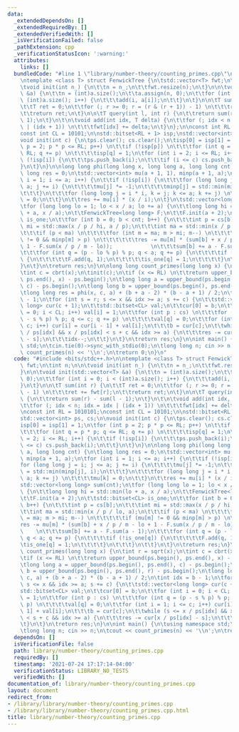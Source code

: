 ```yaml
---
data:
  _extendedDependsOn: []
  _extendedRequiredBy: []
  _extendedVerifiedWith: []
  _isVerificationFailed: false
  _pathExtension: cpp
  _verificationStatusIcon: ':warning:'
  attributes:
    links: []
  bundledCode: "#line 1 \"library/number-theory/counting_primes.cpp\"\n#include <bits/stdc++.h>\n\
    \ntemplate <class T> struct FenwickTree {\n\tstd::vector<T> fwt;\n\tint n;\n\n\
    \tvoid init(int n_) {\n\t\tn = n_;\n\t\tfwt.resize(n);\n\t}\n\n\tvoid init(std::vector<T>\
    \ &a) {\n\t\tn = (int)a.size();\n\t\ta.assign(n, 0);\n\t\tfor (int i = 0; i <\
    \ (int)a.size(); i++) {\n\t\t\tadd(i, a[i]);\n\t\t}\n\t}\n\n\tT sum(int r) {\n\
    \t\tT ret = 0;\n\t\tfor (; r >= 0; r = (r & (r + 1)) - 1) \n\t\t\tret += fwt[r];\n\
    \t\treturn ret;\n\t}\n\n\tT query(int l, int r) {\n\t\treturn sum(r) - sum(l -\
    \ 1);\n\t}\n\t\n\tvoid add(int idx, T delta) {\n\t\tfor (; idx < n; idx = idx\
    \ | (idx + 1)) \n\t\t\tfwt[idx] += delta;\n\t}\n};\n\nconst int RL = 1010101;\n\
    const int CL = 10101;\n\nstd::bitset<RL + 1> isp;\nstd::vector<int> ps, cs;\n\n\
    void init(int c) {\n\tps.clear(); cs.clear();\n\tisp[0] = isp[1] = 1;\n\tfor (int\
    \ p = 2; p * p <= RL; p++) \n\t\tif (!isp[p]) \n\t\t\tfor (int q = p * p; q <=\
    \ RL; q += p) \n\t\t\t\tisp[q] = 1;\n\tfor (int i = 2; i <= RL; i++) {\n\t\tif\
    \ (!isp[i]) {\n\t\t\tps.push_back(i);\n\t\t\tif (i <= c) cs.push_back(i);\n\t\t\
    }\n\t}\n}\n\nlong long phi(long long x, long long a, long long cnt) {\n\tlong\
    \ long res = 0;\n\tstd::vector<int> mu(a + 1, 1), minp(a + 1, a);\n\tfor (int\
    \ i = 1; i <= a; i++) {\n\t\tif (!isp[i]) {\n\t\t\tfor (long long j = i; j <=\
    \ a; j += i) {\n\t\t\t\tmu[j] *= -1;\n\t\t\t\tminp[j] = std::min(minp[j], i);\n\
    \t\t\t}\n\t\t\tfor (long long j = i * i, k = j; k <= a; k += j) \n\t\t\t\tmu[k]\
    \ = 0;\n\t\t}\n\t\tres += mu[i] * (x / i);\n\t}\n\tstd::vector<long long> sum(cnt);\n\
    \tfor (long long lo = 1; lo < x / a; lo += a) {\n\t\tlong long hi = std::min(lo\
    \ + a, x / a);\n\t\tFenwickTree<long long> F;\n\t\tF.init(a + 2);\n\t\tstd::bitset<CL>\
    \ is_one;\n\t\tfor (int b = 0; b < cnt; b++) {\n\t\t\tint p = cs[b];\n\t\t\tint\
    \ mi = std::max(x / p / hi, a / p);\n\t\t\tint ma = std::min(x / p / lo, a);\n\
    \t\t\tif (p < ma) \n\t\t\t\tfor (int m = ma; m > mi; m--) \n\t\t\t\t\tif (mu[m]\
    \ != 0 && minp[m] > p) \n\t\t\t\t\t\tres -= mu[m] * (sum[b] + x / p / m - lo +\
    \ 1 - F.sum(x / p / m - lo));            \n\t\t\tsum[b] += a - F.sum(a - 1);\n\
    \t\t\tfor (int q = (p - lo % p) % p; q < a; q += p) {\n\t\t\t\tif (!is_one[q])\
    \ {\n\t\t\t\t\tF.add(q, 1);\n\t\t\t\t\tis_one[q] = 1;\n\t\t\t\t}\n\t\t\t}\n\t\t\
    }\n\t}\n\treturn res;\n}\n\nlong long count_primes(long long x) {\n\tint r = sqrt(x);\n\
    \tint c = cbrt(x);\n\tinit(c);\n\tif (x <= RL) \n\t\treturn upper_bound(ps.begin(),\
    \ ps.end(), x) - ps.begin();\n\tlong long a = upper_bound(ps.begin(), ps.end(),\
    \ c) - ps.begin();\n\tlong long b = upper_bound(ps.begin(), ps.end(), r) - ps.begin();\n\
    \tlong long res = phi(x, c, a) + (b + a - 2) * (b - a + 1) / 2;\n\tint idx = b\
    \ - 1;\n\tfor (int s = r; s <= x && idx >= a; s += c) {\n\t\tstd::vector<long\
    \ long> cur(c + 1);\n\t\tstd::bitset<CL> val;\n\t\tcur[0] = b;\n\t\tfor (int i\
    \ = 0; i < CL; i++) val[i] = 1;\n\t\tfor (int p : cs) \n\t\t\tfor (int q = (p\
    \ - s % p) % p; q <= c; q += p) \n\t\t\t\tval[q] = 0;\n\t\tfor (int i = 1; i <=\
    \ c; i++) cur[i] = cur[i - 1] + val[i];\n\t\t\tb = cur[c];\n\t\twhile (s <= x\
    \ / ps[idx] && x / ps[idx] < s + c && idx >= a) {\n\t\t\tres -= cur[x / ps[idx]\
    \ - s];\n\t\t\tidx--;\n\t\t}\n\t}\n\treturn res;\n}\n\nint main() {\n\tusing namespace\
    \ std;\n\tcin.tie(0)->sync_with_stdio(0);\n\tlong long n; cin >> n;\n\tcout <<\
    \ count_primes(n) << '\\n';\n\treturn 0;\n}\n"
  code: "#include <bits/stdc++.h>\n\ntemplate <class T> struct FenwickTree {\n\tstd::vector<T>\
    \ fwt;\n\tint n;\n\n\tvoid init(int n_) {\n\t\tn = n_;\n\t\tfwt.resize(n);\n\t\
    }\n\n\tvoid init(std::vector<T> &a) {\n\t\tn = (int)a.size();\n\t\ta.assign(n,\
    \ 0);\n\t\tfor (int i = 0; i < (int)a.size(); i++) {\n\t\t\tadd(i, a[i]);\n\t\t\
    }\n\t}\n\n\tT sum(int r) {\n\t\tT ret = 0;\n\t\tfor (; r >= 0; r = (r & (r + 1))\
    \ - 1) \n\t\t\tret += fwt[r];\n\t\treturn ret;\n\t}\n\n\tT query(int l, int r)\
    \ {\n\t\treturn sum(r) - sum(l - 1);\n\t}\n\t\n\tvoid add(int idx, T delta) {\n\
    \t\tfor (; idx < n; idx = idx | (idx + 1)) \n\t\t\tfwt[idx] += delta;\n\t}\n};\n\
    \nconst int RL = 1010101;\nconst int CL = 10101;\n\nstd::bitset<RL + 1> isp;\n\
    std::vector<int> ps, cs;\n\nvoid init(int c) {\n\tps.clear(); cs.clear();\n\t\
    isp[0] = isp[1] = 1;\n\tfor (int p = 2; p * p <= RL; p++) \n\t\tif (!isp[p]) \n\
    \t\t\tfor (int q = p * p; q <= RL; q += p) \n\t\t\t\tisp[q] = 1;\n\tfor (int i\
    \ = 2; i <= RL; i++) {\n\t\tif (!isp[i]) {\n\t\t\tps.push_back(i);\n\t\t\tif (i\
    \ <= c) cs.push_back(i);\n\t\t}\n\t}\n}\n\nlong long phi(long long x, long long\
    \ a, long long cnt) {\n\tlong long res = 0;\n\tstd::vector<int> mu(a + 1, 1),\
    \ minp(a + 1, a);\n\tfor (int i = 1; i <= a; i++) {\n\t\tif (!isp[i]) {\n\t\t\t\
    for (long long j = i; j <= a; j += i) {\n\t\t\t\tmu[j] *= -1;\n\t\t\t\tminp[j]\
    \ = std::min(minp[j], i);\n\t\t\t}\n\t\t\tfor (long long j = i * i, k = j; k <=\
    \ a; k += j) \n\t\t\t\tmu[k] = 0;\n\t\t}\n\t\tres += mu[i] * (x / i);\n\t}\n\t\
    std::vector<long long> sum(cnt);\n\tfor (long long lo = 1; lo < x / a; lo += a)\
    \ {\n\t\tlong long hi = std::min(lo + a, x / a);\n\t\tFenwickTree<long long> F;\n\
    \t\tF.init(a + 2);\n\t\tstd::bitset<CL> is_one;\n\t\tfor (int b = 0; b < cnt;\
    \ b++) {\n\t\t\tint p = cs[b];\n\t\t\tint mi = std::max(x / p / hi, a / p);\n\t\
    \t\tint ma = std::min(x / p / lo, a);\n\t\t\tif (p < ma) \n\t\t\t\tfor (int m\
    \ = ma; m > mi; m--) \n\t\t\t\t\tif (mu[m] != 0 && minp[m] > p) \n\t\t\t\t\t\t\
    res -= mu[m] * (sum[b] + x / p / m - lo + 1 - F.sum(x / p / m - lo));        \
    \    \n\t\t\tsum[b] += a - F.sum(a - 1);\n\t\t\tfor (int q = (p - lo % p) % p;\
    \ q < a; q += p) {\n\t\t\t\tif (!is_one[q]) {\n\t\t\t\t\tF.add(q, 1);\n\t\t\t\t\
    \tis_one[q] = 1;\n\t\t\t\t}\n\t\t\t}\n\t\t}\n\t}\n\treturn res;\n}\n\nlong long\
    \ count_primes(long long x) {\n\tint r = sqrt(x);\n\tint c = cbrt(x);\n\tinit(c);\n\
    \tif (x <= RL) \n\t\treturn upper_bound(ps.begin(), ps.end(), x) - ps.begin();\n\
    \tlong long a = upper_bound(ps.begin(), ps.end(), c) - ps.begin();\n\tlong long\
    \ b = upper_bound(ps.begin(), ps.end(), r) - ps.begin();\n\tlong long res = phi(x,\
    \ c, a) + (b + a - 2) * (b - a + 1) / 2;\n\tint idx = b - 1;\n\tfor (int s = r;\
    \ s <= x && idx >= a; s += c) {\n\t\tstd::vector<long long> cur(c + 1);\n\t\t\
    std::bitset<CL> val;\n\t\tcur[0] = b;\n\t\tfor (int i = 0; i < CL; i++) val[i]\
    \ = 1;\n\t\tfor (int p : cs) \n\t\t\tfor (int q = (p - s % p) % p; q <= c; q +=\
    \ p) \n\t\t\t\tval[q] = 0;\n\t\tfor (int i = 1; i <= c; i++) cur[i] = cur[i -\
    \ 1] + val[i];\n\t\t\tb = cur[c];\n\t\twhile (s <= x / ps[idx] && x / ps[idx]\
    \ < s + c && idx >= a) {\n\t\t\tres -= cur[x / ps[idx] - s];\n\t\t\tidx--;\n\t\
    \t}\n\t}\n\treturn res;\n}\n\nint main() {\n\tusing namespace std;\n\tcin.tie(0)->sync_with_stdio(0);\n\
    \tlong long n; cin >> n;\n\tcout << count_primes(n) << '\\n';\n\treturn 0;\n}"
  dependsOn: []
  isVerificationFile: false
  path: library/number-theory/counting_primes.cpp
  requiredBy: []
  timestamp: '2021-07-24 17:17:14-04:00'
  verificationStatus: LIBRARY_NO_TESTS
  verifiedWith: []
documentation_of: library/number-theory/counting_primes.cpp
layout: document
redirect_from:
- /library/library/number-theory/counting_primes.cpp
- /library/library/number-theory/counting_primes.cpp.html
title: library/number-theory/counting_primes.cpp
---
```

